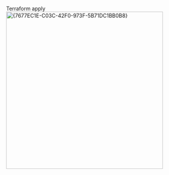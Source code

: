 Terraform apply
<img width="424" alt="{7677EC1E-C03C-42F0-973F-5B71DC1BB0B8}" src="https://github.com/user-attachments/assets/4c3a6680-6272-4bc4-be47-cf111b02888e" />
